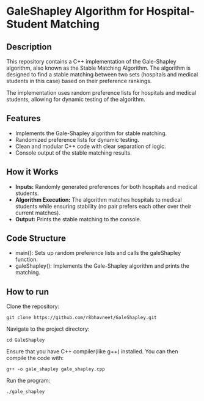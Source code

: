 # GaleShapley Algorithm for Hospital-Student Matching
## Description 
This repository contains a C++ implementation of the Gale-Shapley algorithm, also known as the Stable Matching Algorithm. The algorithm is designed to find a stable matching between two sets (hospitals and medical students in this case) based on their preference rankings.

The implementation uses random preference lists for hospitals and medical students, allowing for dynamic testing of the algorithm.

## **Features**
- Implements the Gale-Shapley algorithm for stable matching.
- Randomized preference lists for dynamic testing.
- Clean and modular C++ code with clear separation of logic.
- Console output of the stable matching results.

## **How it Works**
- **Inputs:** Randomly generated preferences for both hospitals and medical students.
- **Algorithm Execution:** The algorithm matches hospitals to medical students while ensuring stability (no pair prefers each     other over their current matches).
- **Output:** Prints the stable matching to the console.

## **Code Structure**
- main(): Sets up random preference lists and calls the galeShapley function.
- galeShapley(): Implements the Gale-Shapley algorithm and prints the matching.

## How to run

Clone the repository:
````
git clone https://github.com/r8bhavneet/GaleShapley.git
````
Navigate to the project directory:
```
cd GaleShapley
````
Ensure that you have C++ compiler(like g++) installed. You can then compile the code with:
```
g++ -o gale_shapley gale_shapley.cpp
```
Run the program:
```
./gale_shapley
```

